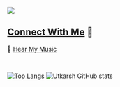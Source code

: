![](https://komarev.com/ghpvc/?username=utkarsh006&style=flat)
## [Connect With Me](https://linktr.ee/utkarsh06) 💬

 🎵 [Hear My Music](https://www.youtube.com/c/Muzikarsh)

<br>

[![Top Langs](https://github-readme-stats.vercel.app/api/top-langs/?username=utkarsh006&layout=compact)](https://github.com/utkarsh006/github-readme-stats)
![Utkarsh GitHub stats](https://github-readme-stats.vercel.app/api?username=utkarsh006&show_icons=true&theme=transparent)
